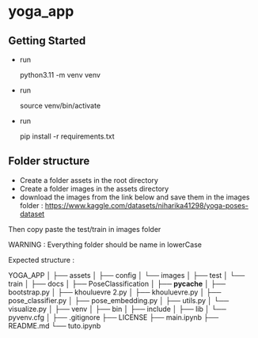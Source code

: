 # yoga_app

## Getting Started
 - run
 
    python3.11 -m venv venv

 - run

    source venv/bin/activate

 - run 

    pip install -r requirements.txt


## Folder structure 

 - Create a folder assets in the root directory
 - Create a folder images in the assets directory
 - download the images from the link below and save them in the images folder :
 https://www.kaggle.com/datasets/niharika41298/yoga-poses-dataset

 Then copy paste the test/train in images folder


 WARNING : Everything folder should be name in lowerCase


 Expected structure :

 YOGA_APP
│
├── assets
│   ├── config
│   └── images
│       ├── test
│       └── train
│
├── docs
│
├── PoseClassification
│   ├── __pycache__
│   ├── bootstrap.py
│   ├── khouluevre 2.py
│   ├── khouluevre.py
│   ├── pose_classifier.py
│   ├── pose_embedding.py
│   ├── utils.py
│   └── visualize.py
│
├── venv
│   ├── bin
│   ├── include
│   ├── lib
│   └── pyvenv.cfg
│
├── .gitignore
├── LICENSE
├── main.ipynb
├── README.md
└── tuto.ipynb
